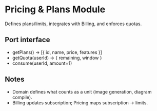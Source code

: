 # Pricing & Plans Module

Defines plans/limits, integrates with Billing, and enforces quotas.

## Port interface
- getPlans() → [{ id, name, price, features }]
- getQuota(userId) → { remaining, window }
- consume(userId, amount=1)

## Notes
- Domain defines what counts as a unit (image generation, diagram compile).
- Billing updates subscription; Pricing maps subscription → limits.
